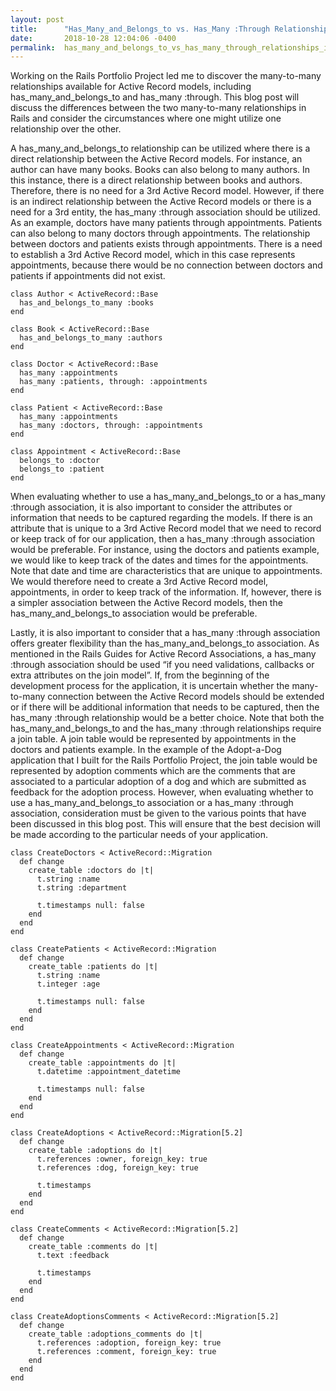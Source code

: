 ```yaml
---
layout: post
title:      "Has_Many_and_Belongs_to vs. Has_Many :Through Relationships in Rails"
date:       2018-10-28 12:04:06 -0400
permalink:  has_many_and_belongs_to_vs_has_many_through_relationships_in_rails
---
```


Working on the Rails Portfolio Project led me to discover the many-to-many relationships available for Active Record models, including has_many_and_belongs_to and has_many :through. This blog post will discuss the differences between the two many-to-many relationships in Rails and consider the circumstances where one might utilize one relationship over the other.

A has_many_and_belongs_to relationship can be utilized where there is a direct relationship between the Active Record models. For instance, an author can have many books. Books can also belong to many authors. In this instance, there is a direct relationship between books and authors. Therefore, there is no need for a 3rd Active Record model. However, if there is an indirect relationship between the Active Record models or there is a need for a 3rd entity, the has_many :through association should be utilized. As an example, doctors have many patients through appointments. Patients can also belong to many doctors through appointments. The relationship between doctors and patients exists through appointments. There is a need to establish a 3rd Active Record model, which in this case represents appointments, because there would be no connection between doctors and patients if appointments did not exist.

```
class Author < ActiveRecord::Base
  has_and_belongs_to_many :books
end
 
class Book < ActiveRecord::Base
  has_and_belongs_to_many :authors
end
```

```
class Doctor < ActiveRecord::Base
  has_many :appointments
  has_many :patients, through: :appointments
end

class Patient < ActiveRecord::Base
  has_many :appointments
  has_many :doctors, through: :appointments
end

class Appointment < ActiveRecord::Base
  belongs_to :doctor
  belongs_to :patient
end
```

When evaluating whether to use a has_many_and_belongs_to or a has_many :through association, it is also important to consider the attributes or information that needs to be captured regarding the models. If there is an attribute that is unique to a 3rd Active Record model that we need to record or keep track of for our application, then a has_many :through association would be preferable. For instance, using the doctors and patients example, we would like to keep track of the dates and times for the appointments. Note that date and time are characteristics that are unique to appointments. We would therefore need to create a 3rd Active Record model, appointments, in order to keep track of the information. If, however, there is a simpler association between the Active Record models, then the has_many_and_belongs_to association would be preferable. 

Lastly, it is also important to consider that a has_many :through association offers greater flexibility than the has_many_and_belongs_to association. As mentioned in the Rails Guides for Active Record Associations, a has_many :through association should be used “if you need validations, callbacks or extra attributes on the join model”.  If, from the beginning of the development process for the application, it is uncertain whether the many-to-many connection between the Active Record models should be extended or if there will be additional information that needs to be captured, then the has_many :through relationship would be a better choice. Note that both the has_many_and_belongs_to and the has_many :through relationships require a join table. A join table would be represented by appointments in the doctors and patients example. In the example of the Adopt-a-Dog application that I built for the Rails Portfolio Project, the join table would be represented by adoption comments which are the comments that are associated to a particular adoption of a dog and which are submitted as feedback for the adoption process. However, when evaluating whether to use a has_many_and_belongs_to association or a has_many :through association, consideration must be given to the various points that have been discussed in this blog post. This will ensure that the best decision will be made according to the particular needs of your application. 

```
class CreateDoctors < ActiveRecord::Migration
  def change
    create_table :doctors do |t|
      t.string :name
      t.string :department

      t.timestamps null: false
    end
  end
end

class CreatePatients < ActiveRecord::Migration
  def change
    create_table :patients do |t|
      t.string :name
      t.integer :age

      t.timestamps null: false
    end
  end
end

class CreateAppointments < ActiveRecord::Migration
  def change
    create_table :appointments do |t|
      t.datetime :appointment_datetime

      t.timestamps null: false
    end
  end
end

```

```
class CreateAdoptions < ActiveRecord::Migration[5.2]
  def change
    create_table :adoptions do |t|
      t.references :owner, foreign_key: true
      t.references :dog, foreign_key: true

      t.timestamps
    end
  end
end

class CreateComments < ActiveRecord::Migration[5.2]
  def change
    create_table :comments do |t|
      t.text :feedback

      t.timestamps
    end
  end
end

class CreateAdoptionsComments < ActiveRecord::Migration[5.2]
  def change
    create_table :adoptions_comments do |t|
      t.references :adoption, foreign_key: true
      t.references :comment, foreign_key: true
    end
  end
end
```
